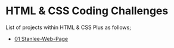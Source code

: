 # HTML & CSS Coding Challenges

List of projects within HTML & CSS Plus as follows;


- [01 Stanlee-Web-Page ](./01-Stanlee-Web-Page/README.md)
